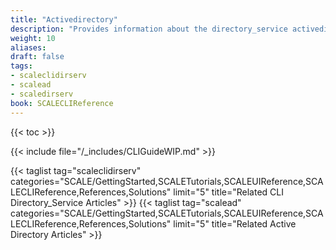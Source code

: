 ```yaml
---
title: "Activedirectory"
description: "Provides information about the directory_service activedirectory namespace in the TrueNAS CLI. Includes command syntax and common commands."
weight: 10
aliases:
draft: false
tags:
- scaleclidirserv
- scalead
- scaledirserv
book: SCALECLIReference
---
```


{{< toc >}}


{{< include file="/_includes/CLIGuideWIP.md" >}}


{{< taglist tag="scaleclidirserv" categories="SCALE/GettingStarted,SCALETutorials,SCALEUIReference,SCALECLIReference,References,Solutions" limit="5" title="Related CLI Directory_Service Articles" >}}
{{< taglist tag="scalead" categories="SCALE/GettingStarted,SCALETutorials,SCALEUIReference,SCALECLIReference,References,Solutions" limit="5" title="Related Active Directory Articles" >}}
